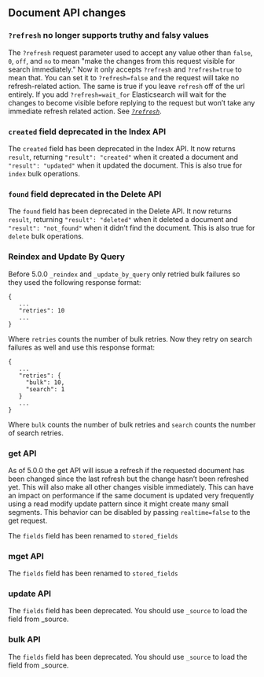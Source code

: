 ## Document API changes

### `?refresh` no longer supports truthy and falsy values

The `?refresh` request parameter used to accept any value other than `false`, `0`, `off`, and `no` to mean "make the changes from this request visible for search immediately." Now it only accepts `?refresh` and `?refresh=true` to mean that. You can set it to `?refresh=false` and the request will take no refresh-related action. The same is true if you leave `refresh` off of the url entirely. If you add `?refresh=wait_for` Elasticsearch will wait for the changes to become visible before replying to the request but won’t take any immediate refresh related action. See [_`?refresh`_](docs-refresh.html "?refresh").

### `created` field deprecated in the Index API

The `created` field has been deprecated in the Index API. It now returns `result`, returning `"result": "created"` when it created a document and `"result": "updated"` when it updated the document. This is also true for `index` bulk operations.

### `found` field deprecated in the Delete API

The `found` field has been deprecated in the Delete API. It now returns `result`, returning `"result": "deleted"` when it deleted a document and `"result": "not_found"` when it didn’t find the document. This is also true for `delete` bulk operations.

### Reindex and Update By Query

Before 5.0.0 `_reindex` and `_update_by_query` only retried bulk failures so they used the following response format:
    
    
    {
       ...
       "retries": 10
       ...
    }

Where `retries` counts the number of bulk retries. Now they retry on search failures as well and use this response format:
    
    
    {
       ...
       "retries": {
         "bulk": 10,
         "search": 1
       }
       ...
    }

Where `bulk` counts the number of bulk retries and `search` counts the number of search retries.

### get API

As of 5.0.0 the get API will issue a refresh if the requested document has been changed since the last refresh but the change hasn’t been refreshed yet. This will also make all other changes visible immediately. This can have an impact on performance if the same document is updated very frequently using a read modify update pattern since it might create many small segments. This behavior can be disabled by passing `realtime=false` to the get request.

The `fields` field has been renamed to `stored_fields`

### mget API

The `fields` field has been renamed to `stored_fields`

### update API

The `fields` field has been deprecated. You should use `_source` to load the field from _source.

### bulk API

The `fields` field has been deprecated. You should use `_source` to load the field from _source.
